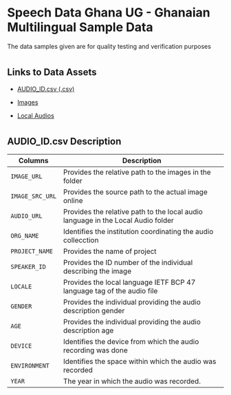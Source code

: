 # Speech Data Ghana UG - Ghanaian Multilingual Sample Data
The data samples given are for quality testing and verification purposes 

#
## Links to Data Assets 
* [AUDIO_ID.csv (.csv)](https://ugedugh-my.sharepoint.com/:x:/g/personal/cnutrokpor_st_ug_edu_gh/ETuKCQf3yXZHtGH6qe-WNgkBbgaHfzNGoXrNtKK6sD-edg?e=wHaWUH)
- [Images](https://ugedugh-my.sharepoint.com/:f:/g/personal/cnutrokpor_st_ug_edu_gh/EqOOf-sxuixHuBEx_2KjbxgB_Ds7LA3_B8as34qlMhDP0Q?e=zz2F3o)
+ [Local Audios](https://ugedugh-my.sharepoint.com/:f:/g/personal/cnutrokpor_st_ug_edu_gh/EiWT8RV-p3xNqvt1QvzyFsoBF0PQJcMux98EyMulJQigEw?e=rpbCRr)

#

## AUDIO_ID.csv Description
| Columns | Description |
| --- | --- |
| `IMAGE_URL` | Provides the relative path to the images in the folder          |
| `IMAGE_SRC_URL` | Provides the source path to the actual image online          |
| `AUDIO_URL` | Provides the relative path to the local audio language in the Local Audio folder            |
| `ORG_NAME` |  Identifies the institution coordinating the audio collecction           |
| `PROJECT_NAME` | Provides the name of project             |
| `SPEAKER_ID` | Provides the ID number of the individual describing the image             |
| `LOCALE` |  Provides the local language IETF BCP 47 language tag of the audio file           |
| `GENDER` |  Provides the individual providing the audio description gender           |
| `AGE` |     Provides the individual providing the audio description age        |
| `DEVICE` |  Identifies the device from which the audio recording was done          |
| `ENVIRONMENT` |  Identifies the space within which the audio was recorded           |
| `YEAR` |  The year in which the audio was recorded.            |
